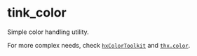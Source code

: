 # tink_color

Simple color handling utility.

For more complex needs, check [`hxColorToolkit`](https://github.com/andyli/hxColorToolkit/tree/master/hxColorToolkit) and [`thx.color`](https://github.com/fponticelli/thx.color).